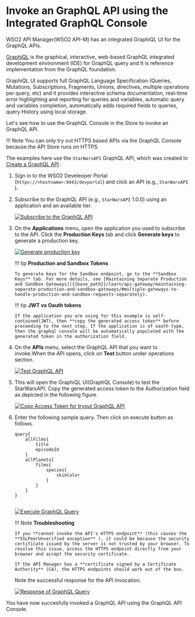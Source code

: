 # Invoke an GraphQL API using the Integrated GraphQL Console

WSO2 API Manager(WSO2 API-M) has an integrated GraphiQL UI for the GraphQL APIs.

[GraphiQL](https://github.com/graphql/graphiql) is the graphical, interactive, web-based GraphQL integrated development environment (IDE) for GraphQL query and It is reference implementation from the GraphQL foundation. 

GraphiQL UI supports full GraphQL Language Specification (Queries, Mutations, Subscriptions, Fragments, Unions, directives, multiple operations per query, etc) and it provides interactive schema documentation, real-time error highlighting and reporting for queries and variables, automatic query and variables completion, automatically adds required fields to queries, query History using local storage. 

Let's see how to use the GraphQL Console in the Store to invoke an GraphQL API.

!!! Note
    You can only try out HTTPS based APIs via the GraphQL Console because the API Store runs on HTTPS.


The examples here use the `StarWarsAPI` GraphQL API, which was created in [Create a GraphQL API]({{base_path}}/learn/design-api/create-api/create-a-graphql-api/) .

1.  Sign in to the WSO2 Develeoper Portal (`https://<hostname>:9443/devportal`) and click an API (e.g., `StarWarsAPI` ).

2.  Subscribe to the GraphQL API (e.g., `StarWarsAPI` 1.0.0) using an application and an available tier.

    [![Subscribe to the GraphQL API]({{base_path}}/assets/img/learn/subscribe-to-graphql-api.png)]({{base_path}}/assets/img/learn/subscribe-to-graphql-api.png)

3.  On the **Applications** menu, open the application you used to subscribe to the API. Click the **Production Keys** tab and click **Generate keys** to generate a production key.

    [![Generate production key]({{base_path}}/assets/img/learn/graphql-generate-keys-production.png)]({{base_path}}/assets/img/learn/graphql-generate-keys-production.png)

    !!! tip
        **Production and Sandbox Tokens**

        To generate keys for the Sandbox endpoint, go to the **Sandbox Keys** tab. For more details, see [Maintaining Separate Production and Sandbox Gateways]({{base_path}}/learn/api-gateway/maintaining-separate-production-and-sandbox-gateways/#multiple-gateways-to-handle-production-and-sandbox-requests-separately).

    !!! tip
        **JWT vs Oauth tokens**

        If the application you are using for this example is self-contained(JWT), then **copy the generated access token** before proceeding to the next step. If the application is of oauth type, then the graphql console will be automatically populated with the generated token in the authorization field. 


4.  On the **APIs** menu, select the GraphQL API that you want to invoke.When the API opens, click on **Test** button under operations section.

    [![Test GraphQL API]({{base_path}}/assets/img/learn/graphql-console-test-button.png)]({{base_path}}/assets/img/learn/graphql-console-test-button.png)

5. This will open the GraphiQL UI(GraphQL Console) to test the StarWarsAPI. Copy the generated access token to the Authorization field as depicted in the following figure.

    [![Copy Access Token for tryout GraphQL API]({{base_path}}/assets/img/learn/graphql-api-copy-access-token.png)]({{base_path}}/assets/img/learn/graphql-api-copy-access-token.png)


6.  Enter the following sample query. Then click on execute button as follows.

    ```
    query{
        allFilms{
            title
            episodeId
        }
        allPlanets{
            films{
                species{
                    skinColor
                }
            }
        }
    }
          
    ```
 
    [![Execute GraphQL Query]({{base_path}}/assets/img/learn/graphql-console-execute.png)]({{base_path}}/assets/img/learn/graphql-console-execute.png)


    !!! Note
        **Troubleshooting**

        If you **cannot invoke the API's HTTPS endpoint** (this causes the **SSLPeerUnverified exception** ), it could be because the security certificate issued by the server is not trusted by your browser. To resolve this issue, access the HTTPS endpoint directly from your browser and accept the security certificate.
        
        If the API Manager has a **certificate signed by a Certificate Authority** (CA), the HTTPS endpoints should work out of the box.


    Note the successful response for the API invocation. 

    [![Response of GraphQL Query]({{base_path}}/assets/img/learn/graphql-response.png)]({{base_path}}/assets/img/learn/graphql-response.png)

You have now succesfully invoked a GraphQL API using the GraphQL API Console.
